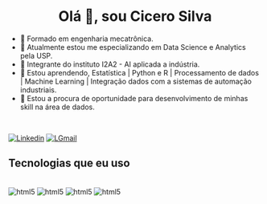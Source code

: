 <h1 align="center">Olá 👋, sou Cicero Silva</h1> 


- 👷 Formado em engenharia mecatrônica.
- 🔭 Atualmente estou me especializando em Data Science e Analytics pela USP.
- 🔭 Integrante do instituto I2A2 - AI aplicada a indústria.
- 🌱 Estou aprendendo, Estatística | Python e R | Processamento de dados | Machine Learning | Integração dados com a sistemas de automação industriais.
- 👯 Estou a procura de oportunidade para desenvolvimento de minhas skill na área de dados. 
<br/>

[![Linkedin](https://img.shields.io/badge/LinkedIn-0077B5?style=for-the-badge&logo=linkedin&logoColor=white)](https://www.linkedin.com/in/silva-cicero/)
[![LGmail](	https://img.shields.io/badge/Gmail-D14836?style=for-the-badge&logo=gmail&logoColor=white)](cycerow@gmail.com)


## Tecnologias que eu uso

<div style="display: inline_block"><br/>
    <img align="center" alt="html5"  src="https://img.shields.io/badge/Python-3776AB?style=for-the-badge&logo=python&logoColor=white"  />
    <img align="center" alt="html5"  src="https://img.shields.io/badge/R-276DC3?style=for-the-badge&logo=r&logoColor=white"  />
    <img align="center" alt="html5"  src="https://img.shields.io/badge/GIT-E44C30?style=for-the-badge&logo=git&logoColor=white"  />
    <img align="center" alt="html5"  src="https://img.shields.io/badge/GitHub-100000?style=for-the-badge&logo=github&logoColor=white"  />


</div>
